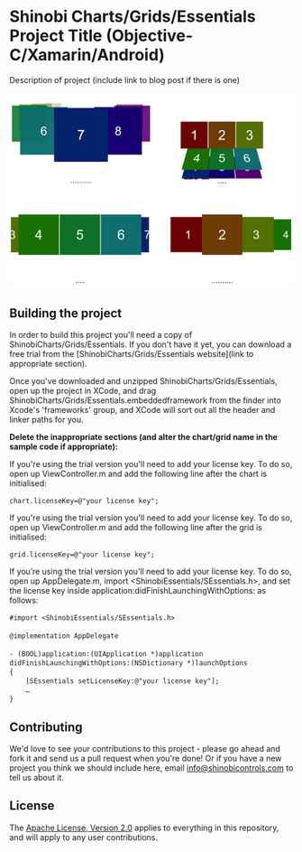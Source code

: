 Shinobi Charts/Grids/Essentials Project Title (Objective-C/Xamarin/Android)
=====================

Description of project (include link to blog post if there is one)

![Screenshot](screenshot.png?raw=true)

Building the project
------------------

In order to build this project you'll need a copy of ShinobiCharts/Grids/Essentials. If you don't have it yet, you can download a free trial from the [ShinobiCharts/Grids/Essentials website](link to appropriate section).

Once you've downloaded and unzipped ShinobiCharts/Grids/Essentials, open up the project in XCode, and drag ShinobiCharts/Grids/Essentials.embeddedframework from the finder into Xcode's 'frameworks' group, and XCode will sort out all the header and linker paths for you.

**Delete the inappropriate sections (and alter the chart/grid name in the sample code if appropriate):**

If you're using the trial version you'll need to add your license key. To do so, open up ViewController.m and add the following line after the chart is initialised:

    chart.licenseKey=@"your license key";

If you're using the trial version you'll need to add your license key. To do so, open up ViewController.m and add the following line after the grid is initialised:

    grid.licenseKey=@"your license key";

If you’re using the trial version you’ll need to add your license key. To do so, open up AppDelegate.m, import <ShinobiEssentials/SEssentials.h>, and set the license key inside application:didFinishLaunchingWithOptions: as follows:

    #import <ShinobiEssentials/SEssentials.h>

    @implementation AppDelegate

    - (BOOL)application:(UIApplication *)application didFinishLaunchingWithOptions:(NSDictionary *)launchOptions
    {
        [SEssentials setLicenseKey:@"your license key"];
        …
    }

Contributing
------------

We'd love to see your contributions to this project - please go ahead and fork it and send us a pull request when you're done! Or if you have a new project you think we should include here, email info@shinobicontrols.com to tell us about it.

License
-------

The [Apache License, Version 2.0](license.txt) applies to everything in this repository, and will apply to any user contributions.

